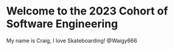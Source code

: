 # Welcome to the 2023 Cohort of Software Engineering

My name is Craig, I love Skateboarding!
@Waigy666






